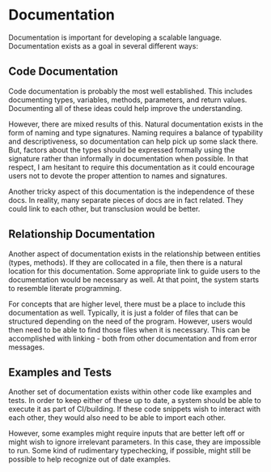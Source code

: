 # Documentation

Documentation is important for developing a scalable language. Documentation exists as a goal in several different ways:

## Code Documentation

Code documentation is probably the most well established. This includes documenting types, variables, methods, parameters, and return values. Documenting all of these ideas could help improve the understanding.

However, there are mixed results of this. Natural documentation exists in the form of naming and type signatures. Naming requires a balance of typability and descriptiveness, so documentation can help pick up some slack there. But, factors about the types should be expressed formally using the signature rather than informally in documentation when possible. In that respect, I am hesitant to require this documentation as it could encourage users not to devote the proper attention to names and signatures.

Another tricky aspect of this documentation is the independence of these docs. In reality, many separate pieces of docs are in fact related. They could link to each other, but transclusion would be better.

## Relationship Documentation

Another aspect of documentation exists in the relationship between entities (types, methods). If they are collocated in a file, then there is a natural location for this documentation. Some appropriate link to guide users to the documentation would be necessary as well. At that point, the system starts to resemble literate programming.

For concepts that are higher level, there must be a place to include this documentation as well. Typically, it is just a folder of files that can be structured depending on the need of the program. However, users would then need to be able to find those files when it is necessary. This can be accomplished with linking - both from other documentation and from error messages.

## Examples and Tests

Another set of documentation exists within other code like examples and tests. In order to keep either of these up to date, a system should be able to execute it as part of CI/building. If these code snippets wish to interact with each other, they would also need to be able to import each other.

However, some examples might require inputs that are better left off or might wish to ignore irrelevant parameters. In this case, they are impossible to run. Some kind of rudimentary typechecking, if possible, might still be possible to help recognize out of date examples.
